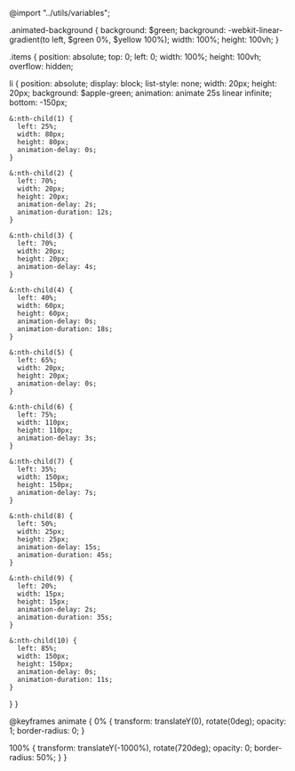 @import "../utils/variables";

.animated-background {
  background: $green;
  background: -webkit-linear-gradient(to left, $green 0%, $yellow 100%);
  width: 100%;
  height: 100vh;
}

.items {
  position: absolute;
  top: 0;
  left: 0;
  width: 100%;
  height: 100vh;
  overflow: hidden;

  li {
    position: absolute;
    display: block;
    list-style: none;
    width: 20px;
    height: 20px;
    background: $apple-green;
    animation: animate 25s linear infinite;
    bottom: -150px;

    &:nth-child(1) {
      left: 25%;
      width: 80px;
      height: 80px;
      animation-delay: 0s;
    }

    &:nth-child(2) {
      left: 70%;
      width: 20px;
      height: 20px;
      animation-delay: 2s;
      animation-duration: 12s;
    }

    &:nth-child(3) {
      left: 70%;
      width: 20px;
      height: 20px;
      animation-delay: 4s;
    }

    &:nth-child(4) {
      left: 40%;
      width: 60px;
      height: 60px;
      animation-delay: 0s;
      animation-duration: 18s;
    }

    &:nth-child(5) {
      left: 65%;
      width: 20px;
      height: 20px;
      animation-delay: 0s;
    }

    &:nth-child(6) {
      left: 75%;
      width: 110px;
      height: 110px;
      animation-delay: 3s;
    }

    &:nth-child(7) {
      left: 35%;
      width: 150px;
      height: 150px;
      animation-delay: 7s;
    }

    &:nth-child(8) {
      left: 50%;
      width: 25px;
      height: 25px;
      animation-delay: 15s;
      animation-duration: 45s;
    }

    &:nth-child(9) {
      left: 20%;
      width: 15px;
      height: 15px;
      animation-delay: 2s;
      animation-duration: 35s;
    }

    &:nth-child(10) {
      left: 85%;
      width: 150px;
      height: 150px;
      animation-delay: 0s;
      animation-duration: 11s;
    }
  }
}

@keyframes animate {
  0% {
    transform: translateY(0), rotate(0deg);
    opacity: 1;
    border-radius: 0;
  }

  100% {
    transform: translateY(-1000%), rotate(720deg);
    opacity: 0;
    border-radius: 50%;
  }
}
